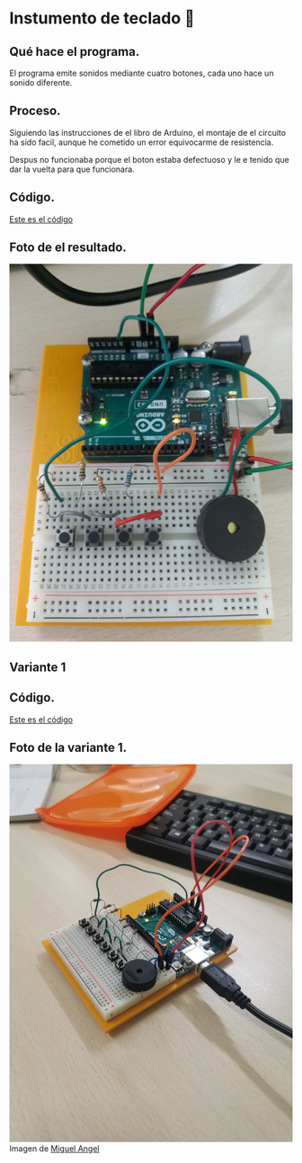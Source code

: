 # Instumento de teclado 🎹

## Qué hace el programa.

El programa emite sonidos mediante cuatro botones, cada uno hace un sonido diferente.

## Proceso.

Siguiendo las instrucciones de el libro de Arduino, el montaje de el circuito ha sido facil, aunque he cometido un error equivocarme de resistencia.

Despus no funcionaba porque el boton estaba defectuoso y le e tenido que dar la vuelta para que funcionara.

## Código.
[Este es el código](https://github.com/ANGEY33/Arduino/blob/main/instrumento_de_teclado.ino)


## Foto de el resultado.
![imagen](https://github.com/ANGEY33/Arduino/blob/main/IMG_20211214_122225.jpg)

## Variante 1

## Código.
[Este es el código](https://github.com/ANGEY33/Arduino/blob/main/instrumento_de_teclado_variante_1.ino)

## Foto de la variante 1.

![imagen](https://github.com/ANGEY33/Arduino/blob/main/instrumento%20de%20teclado%20varianete%201.jpg)
Imagen de [Miguel Angel](https://github.com/miguelamgel1107)
